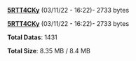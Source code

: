 [**5RTT4CKy**](/data/5RTT4CKy.txt) (03/11/22 - 16:22)- 2733 bytes

[**5RTT4CKy**](/data/5RTT4CKy.txt) (03/11/22 - 16:22)- 2733 bytes

**Total Datas**: 1431

**Total Size**: 8.35 MB / 8.4 MB